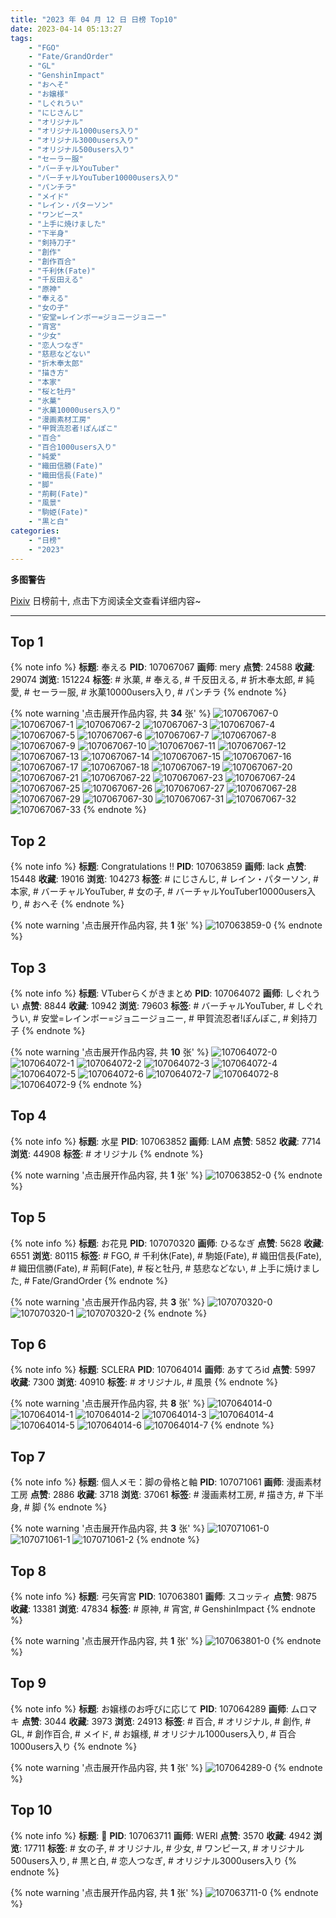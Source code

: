 ```yaml
---
title: "2023 年 04 月 12 日 日榜 Top10"
date: 2023-04-14 05:13:27
tags:
    - "FGO"
    - "Fate/GrandOrder"
    - "GL"
    - "GenshinImpact"
    - "おへそ"
    - "お嬢様"
    - "しぐれうい"
    - "にじさんじ"
    - "オリジナル"
    - "オリジナル1000users入り"
    - "オリジナル3000users入り"
    - "オリジナル500users入り"
    - "セーラー服"
    - "バーチャルYouTuber"
    - "バーチャルYouTuber10000users入り"
    - "パンチラ"
    - "メイド"
    - "レイン・パターソン"
    - "ワンピース"
    - "上手に焼けました"
    - "下半身"
    - "剣持刀子"
    - "創作"
    - "創作百合"
    - "千利休(Fate)"
    - "千反田える"
    - "原神"
    - "奉える"
    - "女の子"
    - "安堂=レインボー=ジョニージョニー"
    - "宵宮"
    - "少女"
    - "恋人つなぎ"
    - "慈悲などない"
    - "折木奉太郎"
    - "描き方"
    - "本家"
    - "桜と牡丹"
    - "氷菓"
    - "氷菓10000users入り"
    - "漫画素材工房"
    - "甲賀流忍者!ぽんぽこ"
    - "百合"
    - "百合1000users入り"
    - "純愛"
    - "織田信勝(Fate)"
    - "織田信長(Fate)"
    - "脚"
    - "荊軻(Fate)"
    - "風景"
    - "駒姫(Fate)"
    - "黒と白"
categories:
    - "日榜"
    - "2023"
---
```


<i class="fa fa-triangle-exclamation"></i>**多图警告**<i class="fa fa-triangle-exclamation"></i>

[Pixiv](https://www.pixiv.net/) 日榜前十, 点击下方阅读全文查看详细内容~

<!-- more -->

---

## Top 1

{% note info %}
**标题**: 奉える
**PID**: 107067067 **画师**: mery
**点赞**: 24588 **收藏**: 29074 **浏览**: 151224
**标签**: # 氷菓, # 奉える, # 千反田える, # 折木奉太郎, # 純愛, # セーラー服, # 氷菓10000users入り, # パンチラ
{% endnote %}

{% note warning '点击展开作品内容, 共 **34** 张' %}
![107067067-0](https://i.pixiv.re/img-original/img/2023/04/11/01/45/38/107067067_p0.png)
![107067067-1](https://i.pixiv.re/img-original/img/2023/04/11/01/45/38/107067067_p1.png)
![107067067-2](https://i.pixiv.re/img-original/img/2023/04/11/01/45/38/107067067_p2.png)
![107067067-3](https://i.pixiv.re/img-original/img/2023/04/11/01/45/38/107067067_p3.png)
![107067067-4](https://i.pixiv.re/img-original/img/2023/04/11/01/45/38/107067067_p4.png)
![107067067-5](https://i.pixiv.re/img-original/img/2023/04/11/01/45/38/107067067_p5.png)
![107067067-6](https://i.pixiv.re/img-original/img/2023/04/11/01/45/38/107067067_p6.png)
![107067067-7](https://i.pixiv.re/img-original/img/2023/04/11/01/45/38/107067067_p7.png)
![107067067-8](https://i.pixiv.re/img-original/img/2023/04/11/01/45/38/107067067_p8.png)
![107067067-9](https://i.pixiv.re/img-original/img/2023/04/11/01/45/38/107067067_p9.png)
![107067067-10](https://i.pixiv.re/img-original/img/2023/04/11/01/45/38/107067067_p10.png)
![107067067-11](https://i.pixiv.re/img-original/img/2023/04/11/01/45/38/107067067_p11.png)
![107067067-12](https://i.pixiv.re/img-original/img/2023/04/11/01/45/38/107067067_p12.png)
![107067067-13](https://i.pixiv.re/img-original/img/2023/04/11/01/45/38/107067067_p13.png)
![107067067-14](https://i.pixiv.re/img-original/img/2023/04/11/01/45/38/107067067_p14.png)
![107067067-15](https://i.pixiv.re/img-original/img/2023/04/11/01/45/38/107067067_p15.png)
![107067067-16](https://i.pixiv.re/img-original/img/2023/04/11/01/45/38/107067067_p16.png)
![107067067-17](https://i.pixiv.re/img-original/img/2023/04/11/01/45/38/107067067_p17.png)
![107067067-18](https://i.pixiv.re/img-original/img/2023/04/11/01/45/38/107067067_p18.png)
![107067067-19](https://i.pixiv.re/img-original/img/2023/04/11/01/45/38/107067067_p19.png)
![107067067-20](https://i.pixiv.re/img-original/img/2023/04/11/01/45/38/107067067_p20.png)
![107067067-21](https://i.pixiv.re/img-original/img/2023/04/11/01/45/38/107067067_p21.png)
![107067067-22](https://i.pixiv.re/img-original/img/2023/04/11/01/45/38/107067067_p22.png)
![107067067-23](https://i.pixiv.re/img-original/img/2023/04/11/01/45/38/107067067_p23.png)
![107067067-24](https://i.pixiv.re/img-original/img/2023/04/11/01/45/38/107067067_p24.png)
![107067067-25](https://i.pixiv.re/img-original/img/2023/04/11/01/45/38/107067067_p25.png)
![107067067-26](https://i.pixiv.re/img-original/img/2023/04/11/01/45/38/107067067_p26.png)
![107067067-27](https://i.pixiv.re/img-original/img/2023/04/11/01/45/38/107067067_p27.png)
![107067067-28](https://i.pixiv.re/img-original/img/2023/04/11/01/45/38/107067067_p28.png)
![107067067-29](https://i.pixiv.re/img-original/img/2023/04/11/01/45/38/107067067_p29.png)
![107067067-30](https://i.pixiv.re/img-original/img/2023/04/11/01/45/38/107067067_p30.png)
![107067067-31](https://i.pixiv.re/img-original/img/2023/04/11/01/45/38/107067067_p31.png)
![107067067-32](https://i.pixiv.re/img-original/img/2023/04/11/01/45/38/107067067_p32.png)
![107067067-33](https://i.pixiv.re/img-original/img/2023/04/11/01/45/38/107067067_p33.png)
{% endnote %}

## Top 2

{% note info %}
**标题**: Congratulations !!
**PID**: 107063859 **画师**: lack
**点赞**: 15448 **收藏**: 19016 **浏览**: 104273
**标签**: # にじさんじ, # レイン・パターソン, # 本家, # バーチャルYouTuber, # 女の子, # バーチャルYouTuber10000users入り, # おへそ
{% endnote %}

{% note warning '点击展开作品内容, 共 **1** 张' %}
![107063859-0](https://i.pixiv.re/img-original/img/2023/04/11/00/00/59/107063859_p0.png)
{% endnote %}

## Top 3

{% note info %}
**标题**: VTuberらくがきまとめ
**PID**: 107064072 **画师**: しぐれうい
**点赞**: 8844 **收藏**: 10942 **浏览**: 79603
**标签**: # バーチャルYouTuber, # しぐれうい, # 安堂=レインボー=ジョニージョニー, # 甲賀流忍者!ぽんぽこ, # 剣持刀子
{% endnote %}

{% note warning '点击展开作品内容, 共 **10** 张' %}
![107064072-0](https://i.pixiv.re/img-original/img/2023/04/11/00/03/23/107064072_p0.jpg)
![107064072-1](https://i.pixiv.re/img-original/img/2023/04/11/00/03/23/107064072_p1.jpg)
![107064072-2](https://i.pixiv.re/img-original/img/2023/04/11/00/03/23/107064072_p2.jpg)
![107064072-3](https://i.pixiv.re/img-original/img/2023/04/11/00/03/23/107064072_p3.jpg)
![107064072-4](https://i.pixiv.re/img-original/img/2023/04/11/00/03/23/107064072_p4.jpg)
![107064072-5](https://i.pixiv.re/img-original/img/2023/04/11/00/03/23/107064072_p5.jpg)
![107064072-6](https://i.pixiv.re/img-original/img/2023/04/11/00/03/23/107064072_p6.jpg)
![107064072-7](https://i.pixiv.re/img-original/img/2023/04/11/00/03/23/107064072_p7.jpg)
![107064072-8](https://i.pixiv.re/img-original/img/2023/04/11/00/03/23/107064072_p8.jpg)
![107064072-9](https://i.pixiv.re/img-original/img/2023/04/11/00/03/23/107064072_p9.jpg)
{% endnote %}

## Top 4

{% note info %}
**标题**: 水星
**PID**: 107063852 **画师**: LAM
**点赞**: 5852 **收藏**: 7714 **浏览**: 44908
**标签**: # オリジナル
{% endnote %}

{% note warning '点击展开作品内容, 共 **1** 张' %}
![107063852-0](https://i.pixiv.re/img-original/img/2023/04/11/00/00/57/107063852_p0.png)
{% endnote %}

## Top 5

{% note info %}
**标题**: お花見
**PID**: 107070320 **画师**: ひるなぎ
**点赞**: 5628 **收藏**: 6551 **浏览**: 80115
**标签**: # FGO, # 千利休(Fate), # 駒姫(Fate), # 織田信長(Fate), # 織田信勝(Fate), # 荊軻(Fate), # 桜と牡丹, # 慈悲などない, # 上手に焼けました, # Fate/GrandOrder
{% endnote %}

{% note warning '点击展开作品内容, 共 **3** 张' %}
![107070320-0](https://i.pixiv.re/img-original/img/2023/04/11/06/00/08/107070320_p0.jpg)
![107070320-1](https://i.pixiv.re/img-original/img/2023/04/11/06/00/08/107070320_p1.jpg)
![107070320-2](https://i.pixiv.re/img-original/img/2023/04/11/06/00/08/107070320_p2.jpg)
{% endnote %}

## Top 6

{% note info %}
**标题**: SCLERA
**PID**: 107064014 **画师**: あすてろid
**点赞**: 5997 **收藏**: 7300 **浏览**: 40910
**标签**: # オリジナル, # 風景
{% endnote %}

{% note warning '点击展开作品内容, 共 **8** 张' %}
![107064014-0](https://i.pixiv.re/img-original/img/2023/04/11/00/02/25/107064014_p0.png)
![107064014-1](https://i.pixiv.re/img-original/img/2023/04/11/00/02/25/107064014_p1.png)
![107064014-2](https://i.pixiv.re/img-original/img/2023/04/11/00/02/25/107064014_p2.png)
![107064014-3](https://i.pixiv.re/img-original/img/2023/04/11/00/02/25/107064014_p3.png)
![107064014-4](https://i.pixiv.re/img-original/img/2023/04/11/00/02/25/107064014_p4.png)
![107064014-5](https://i.pixiv.re/img-original/img/2023/04/11/00/02/25/107064014_p5.png)
![107064014-6](https://i.pixiv.re/img-original/img/2023/04/11/00/02/25/107064014_p6.png)
![107064014-7](https://i.pixiv.re/img-original/img/2023/04/11/00/02/25/107064014_p7.png)
{% endnote %}

## Top 7

{% note info %}
**标题**: 個人メモ：脚の骨格と軸
**PID**: 107071061 **画师**: 漫画素材工房
**点赞**: 2886 **收藏**: 3718 **浏览**: 37061
**标签**: # 漫画素材工房, # 描き方, # 下半身, # 脚
{% endnote %}

{% note warning '点击展开作品内容, 共 **3** 张' %}
![107071061-0](https://i.pixiv.re/img-original/img/2023/04/11/07/00/05/107071061_p0.jpg)
![107071061-1](https://i.pixiv.re/img-original/img/2023/04/11/07/00/05/107071061_p1.jpg)
![107071061-2](https://i.pixiv.re/img-original/img/2023/04/11/07/00/05/107071061_p2.jpg)
{% endnote %}

## Top 8

{% note info %}
**标题**: 弓矢宵宮
**PID**: 107063801 **画师**: スコッティ
**点赞**: 9875 **收藏**: 13381 **浏览**: 47834
**标签**: # 原神, # 宵宮, # GenshinImpact
{% endnote %}

{% note warning '点击展开作品内容, 共 **1** 张' %}
![107063801-0](https://i.pixiv.re/img-original/img/2023/04/11/00/00/35/107063801_p0.jpg)
{% endnote %}

## Top 9

{% note info %}
**标题**: お嬢様のお呼びに応じて
**PID**: 107064289 **画师**: ムロマキ
**点赞**: 3044 **收藏**: 3973 **浏览**: 24913
**标签**: # 百合, # オリジナル, # 創作, # GL, # 創作百合, # メイド, # お嬢様, # オリジナル1000users入り, # 百合1000users入り
{% endnote %}

{% note warning '点击展开作品内容, 共 **1** 张' %}
![107064289-0](https://i.pixiv.re/img-original/img/2023/04/11/00/08/33/107064289_p0.jpg)
{% endnote %}

## Top 10

{% note info %}
**标题**: 🌻
**PID**: 107063711 **画师**: WERI
**点赞**: 3570 **收藏**: 4942 **浏览**: 17711
**标签**: # 女の子, # オリジナル, # 少女, # ワンピース, # オリジナル500users入り, # 黒と白, # 恋人つなぎ, # オリジナル3000users入り
{% endnote %}

{% note warning '点击展开作品内容, 共 **1** 张' %}
![107063711-0](https://i.pixiv.re/img-original/img/2023/04/11/00/00/03/107063711_p0.png)
{% endnote %}
